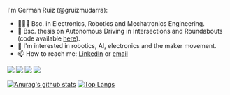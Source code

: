 I'm Germán Ruiz (@gruizmudarra):
- 👨🏻‍🎓 Bsc. in Electronics, Robotics and Mechatronics Engineering.
- :car: Bsc. thesis on Autonomous Driving in Intersections and Roundabouts (code available [here](https://github.com/gruizmudarra/adir)).
- 🤔 I'm interested in robotics, AI, electronics and the maker movement.
- 📫 How to reach me: [LinkedIn](https://www.linkedin.com/in/gruizmudarra/) or [email](mailto:germanruizmudarra+G@gmail.com) 

![](https://img.shields.io/badge/OS-Windows_10-informational?style=flat-square&logo=Windows&logoColor=white&color=lightgrey) ![](https://img.shields.io/badge/OS-Ubuntu_16.04-informational?style=flat-square&logo=Ubuntu&logoColor=white&color=orange) ![](https://img.shields.io/badge/Code-Python-informational?style=flat-square&logo=Python&logoColor=white&color=blue) ![](https://img.shields.io/badge/Code-C++-informational?style=flat-square&logo=c%2B%2B&logoColor=white&color=lightblue)

[![Anurag's github stats](https://github-readme-stats.vercel.app/api?username=gruizmudarra&hide=prs,issues,contribs&count_private=true)](https://github.com/anuraghazra/github-readme-stats)
[![Top Langs](https://github-readme-stats.vercel.app/api/top-langs/?username=gruizmudarra&layout=compact&count_private=true)](https://github.com/anuraghazra/github-readme-stats)
<!--
**gruizmudarra/gruizmudarra** is a ✨ _special_ ✨ repository because its `README.md` (this file) appears on your GitHub profile.

Here are some ideas to get you started:

- 🔭 I’m currently working on ...
- 🌱 I’m currently learning ...
- 👯 I’m looking to collaborate on ...
- 🤔 I’m looking for help with ...
- 💬 Ask me about ...
- 📫 How to reach me: ...
- 😄 Pronouns: ...
- ⚡ Fun fact: ...
-->
